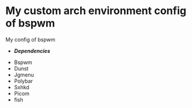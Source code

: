 # My custom arch environment config of bspwm
My config of bspwm

- ***Dependencies***

* Bspwm
* Dunst
* Jgmenu
* Polybar
* Sxhkd
* Picom
* fish